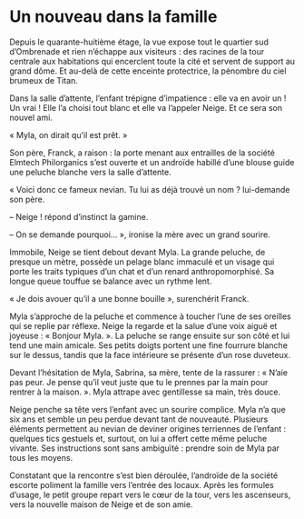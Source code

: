 # Un nouveau dans la famille

Depuis le quarante-huitième étage, la vue expose tout le quartier sud d’Ombrenade et rien n’échappe aux visiteurs : des racines de la tour centrale aux habitations qui encerclent toute la cité et servent de support au grand dôme. Et au-delà de cette enceinte protectrice, la pénombre du ciel brumeux de Titan.

Dans la salle d’attente, l’enfant trépigne d’impatience : elle va en avoir un ! Un vrai ! Elle l’a choisi tout blanc et elle va l’appeler Neige. Et ce sera son nouvel ami.

« Myla, on dirait qu’il est prêt. »

Son père, Franck, a raison : la porte menant aux entrailles de la société Elmtech Philorganics s’est ouverte et un androïde habillé d’une blouse guide une peluche blanche vers la salle d’attente.

« Voici donc ce fameux nevian. Tu lui as déjà trouvé un nom ? lui-demande son père.

– Neige ! répond d’instinct la gamine.

– On se demande pourquoi… », ironise la mère avec un grand sourire.

Immobile, Neige se tient debout devant Myla. La grande peluche, de presque un mètre, possède un pelage blanc immaculé et un visage qui porte les traits typiques d’un chat et d’un renard anthropomorphisé. Sa longue queue touffue se balance avec un rythme lent.

« Je dois avouer qu’il a une bonne bouille », surenchérit Franck.

Myla s’approche de la peluche et commence à toucher l’une de ses oreilles qui se replie par réflexe. Neige la regarde et la salue d’une voix aiguë et joyeuse : « Bonjour Myla. ». La peluche se range ensuite sur son côté et lui tend une main amicale. Ses petits doigts portent une fine fourrure blanche sur le dessus, tandis que la face intérieure se présente d’un rose duveteux.

Devant l’hésitation de Myla, Sabrina, sa mère, tente de la rassurer : « N’aie pas peur. Je pense qu’il veut juste que tu le prennes par la main pour rentrer à la maison. ». Myla attrape avec gentillesse sa main, très douce.

Neige penche sa tête vers l’enfant avec un sourire complice. Myla n’a que six ans et semble un peu perdue devant tant de nouveauté. Plusieurs éléments permettent au nevian de deviner origines terriennes de l’enfant : quelques tics gestuels et, surtout, on lui a offert cette même peluche vivante. Ses instructions sont sans ambiguïté : prendre soin de Myla par tous les moyens.

Constatant que la rencontre s’est bien déroulée, l’androïde de la société escorte poliment la famille vers l’entrée des locaux. Après les formules d’usage, le petit groupe repart vers le cœur de la tour, vers les ascenseurs, vers la nouvelle maison de Neige et de son amie.
